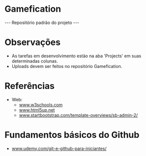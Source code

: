 # Gamefication
--- Repositório padrão do projeto ---

# Observações
* As tarefas em desenvolvimento estão na aba 'Projects' em suas determinadas colunas.
* Uploads devem ser feitos no repositório Gamefication.

# Referências 
* Web:
  - www.w3schools.com
  - www.html5up.net
  - www.startbootstrap.com/template-overviews/sb-admin-2/
# Fundamentos básicos do Github
  - www.udemy.com/git-e-github-para-iniciantes/
